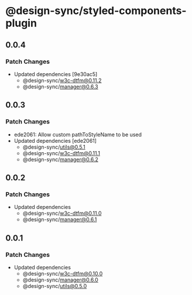 # @design-sync/styled-components-plugin

## 0.0.4

### Patch Changes

- Updated dependencies [9e30ac5]
  - @design-sync/w3c-dtfm@0.11.2
  - @design-sync/manager@0.6.3

## 0.0.3

### Patch Changes

- ede2061: Allow custom pathToStyleName to be used
- Updated dependencies [ede2061]
  - @design-sync/utils@0.5.1
  - @design-sync/w3c-dtfm@0.11.1
  - @design-sync/manager@0.6.2

## 0.0.2

### Patch Changes

- Updated dependencies
  - @design-sync/w3c-dtfm@0.11.0
  - @design-sync/manager@0.6.1

## 0.0.1

### Patch Changes

- Updated dependencies
  - @design-sync/w3c-dtfm@0.10.0
  - @design-sync/manager@0.6.0
  - @design-sync/utils@0.5.0
